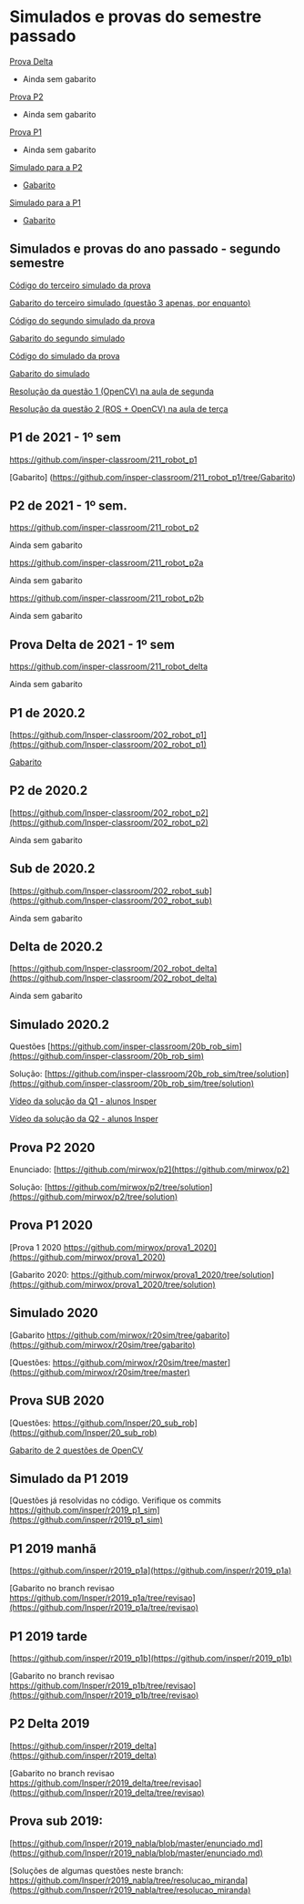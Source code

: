# Simulados e provas do semestre passado 

[Prova Delta](https://github.com/insper-classroom/221_robot_delta)

- Ainda sem gabarito

[Prova P2](https://github.com/insper-classroom/221_robot_p2)

- Ainda sem gabarito

[Prova P1](https://github.com/insper-classroom/221_robot_p1)

- Ainda sem gabarito


[Simulado para a P2](https://github.com/insper-classroom/221_robot_sim2)

- [Gabarito](https://github.com/insper-classroom/221_robot_sim2/tree/gabarito)

[Simulado para a P1](https://github.com/insper-classroom/221_robot_sim1)

- [Gabarito](https://github.com/insper-classroom/221_robot_sim1/tree/gabarito)


## Simulados e provas do ano passado - segundo semestre 

[Código do terceiro simulado da prova](https://github.com/insper-classroom/212_robot_sim3)

[Gabarito do terceiro simulado (questão 3 apenas, por enquanto)](https://github.com/insper-classroom/212_robot_sim3/tree/gabarito)

[Código do segundo simulado da prova](https://github.com/insper-classroom/212_robot_sim2)

[Gabarito do segundo simulado](https://github.com/insper-classroom/212_robot_sim2/tree/gabarito)

[Código do simulado da prova](https://github.com/insper-classroom/212_robot_sim)

[Gabarito do simulado](https://github.com/Insper-classroom/212_robot_sim/tree/gabarito)

[Resolução da questão 1 (OpenCV) na aula de segunda](https://alinsperedu.sharepoint.com/sites/Section_202162.GRENGCOM_201561_0021.ROBCOMP_3ENGCOMA/Shared%20Documents/Forms/AllItems.aspx?id=%2Fsites%2FSection%5F202162%2EGRENGCOM%5F201561%5F0021%2EROBCOMP%5F3ENGCOMA%2FShared%20Documents%2FGeneral%2FRecordings%2FNova%20reuni%C3%A3o%2D20210927%5F161428%2DMeeting%20Recording%2Emp4&parent=%2Fsites%2FSection%5F202162%2EGRENGCOM%5F201561%5F0021%2EROBCOMP%5F3ENGCOMA%2FShared%20Documents%2FGeneral%2FRecordings)

[Resolução da questão 2 (ROS + OpenCV) na aula de terça](https://alinsperedu.sharepoint.com/sites/Section_202162.GRENGCOM_201561_0021.ROBCOMP_3ENGCOMA/Shared%20Documents/Forms/AllItems.aspx?id=%2Fsites%2FSection%5F202162%2EGRENGCOM%5F201561%5F0021%2EROBCOMP%5F3ENGCOMA%2FShared%20Documents%2FGeneral%2FRecordings%2FTer%C3%A7a%20%2D%20corre%C3%A7%C3%A3o%20do%20simulado%2D20210928%5F155119%2DMeeting%20Recording%2Emp4&parent=%2Fsites%2FSection%5F202162%2EGRENGCOM%5F201561%5F0021%2EROBCOMP%5F3ENGCOMA%2FShared%20Documents%2FGeneral%2FRecordings)



## P1 de 2021 - 1º sem

https://github.com/insper-classroom/211_robot_p1

[Gabarito] (https://github.com/insper-classroom/211_robot_p1/tree/Gabarito)


## P2 de 2021 - 1º sem.

https://github.com/insper-classroom/211_robot_p2

Ainda sem gabarito


https://github.com/insper-classroom/211_robot_p2a

Ainda sem gabarito


https://github.com/insper-classroom/211_robot_p2b

Ainda sem gabarito


## Prova Delta de 2021 - 1º sem

https://github.com/insper-classroom/211_robot_delta

Ainda sem gabarito


## P1 de 2020.2

[https://github.com/Insper-classroom/202_robot_p1](https://github.com/Insper-classroom/202_robot_p1)


[Gabarito](https://github.com/Insper-classroom/202_robot_p1/tree/solution)



## P2 de 2020.2

[https://github.com/Insper-classroom/202_robot_p2](https://github.com/Insper-classroom/202_robot_p2)


Ainda sem gabarito

## Sub de 2020.2 

[https://github.com/Insper-classroom/202_robot_sub](https://github.com/Insper-classroom/202_robot_sub)

Ainda sem gabarito

## Delta de 2020.2

[https://github.com/Insper-classroom/202_robot_delta](https://github.com/Insper-classroom/202_robot_delta)

Ainda sem gabarito








## Simulado 2020.2

Questões
[https://github.com/insper-classroom/20b_rob_sim](https://github.com/insper-classroom/20b_rob_sim)

Solução:
[https://github.com/insper-classroom/20b_rob_sim/tree/solution](https://github.com/insper-classroom/20b_rob_sim/tree/solution)

[Vídeo da solução da Q1 - alunos Insper](https://web.microsoftstream.com/video/dad549e6-cb96-4e59-bd80-151ed9fdf126)

[Vídeo da solução da Q2 - alunos Insper](https://web.microsoftstream.com/video/71470ed4-cca7-4f77-beec-32043230f48b)



## Prova P2 2020 


Enunciado: [https://github.com/mirwox/p2](https://github.com/mirwox/p2)

Solução: 
[https://github.com/mirwox/p2/tree/solution](https://github.com/mirwox/p2/tree/solution)




## Prova P1 2020

[Prova 1 2020  https://github.com/mirwox/prova1_2020](https://github.com/mirwox/prova1_2020)

[Gabarito 2020: https://github.com/mirwox/prova1_2020/tree/solution](https://github.com/mirwox/prova1_2020/tree/solution)


## Simulado 2020

[Gabarito https://github.com/mirwox/r20sim/tree/gabarito](https://github.com/mirwox/r20sim/tree/gabarito)

[Questões: https://github.com/mirwox/r20sim/tree/master](https://github.com/mirwox/r20sim/tree/master)

## Prova SUB 2020

[Questões: https://github.com/Insper/20_sub_rob](https://github.com/Insper/20_sub_rob)

[Gabarito de 2 questões de OpenCV](https://github.com/Insper/20_sub_rob/tree/gabarito)


## Simulado da P1 2019

[Questões já resolvidas no código. Verifique os commits https://github.com/insper/r2019_p1_sim](https://github.com/insper/r2019_p1_sim)


## P1 2019 manhã

[https://github.com/insper/r2019_p1a](https://github.com/insper/r2019_p1a)

[Gabarito no branch revisao https://github.com/Insper/r2019_p1a/tree/revisao](https://github.com/Insper/r2019_p1a/tree/revisao)



## P1 2019 tarde

[https://github.com/insper/r2019_p1b](https://github.com/insper/r2019_p1b)

[Gabarito no branch revisao https://github.com/Insper/r2019_p1b/tree/revisao](https://github.com/Insper/r2019_p1b/tree/revisao)



## P2 Delta 2019

[https://github.com/insper/r2019_delta](https://github.com/insper/r2019_delta)

[Gabarito no branch revisao
https://github.com/Insper/r2019_delta/tree/revisao](https://github.com/Insper/r2019_delta/tree/revisao)


## Prova sub 2019:

[https://github.com/Insper/r2019_nabla/blob/master/enunciado.md](https://github.com/Insper/r2019_nabla/blob/master/enunciado.md)


[Soluções de algumas questões neste branch: https://github.com/Insper/r2019_nabla/tree/resolucao_miranda](https://github.com/Insper/r2019_nabla/tree/resolucao_miranda)








